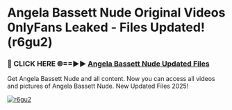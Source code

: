 # Angela Bassett Nude Original Videos 0nlyFans Leaked - Files Updated! (r6gu2)

<h3>🔴 CLICK HERE 🌐==►► <a href="https://tinyurl.com/5h6xmrr3" rel="nofollow">Angela Bassett Nude Updated Files</a></h3>

Get Angela Bassett Nude and all content. Now you can access all videos and pictures of Angela Bassett Nude. New Updated Files 2025!

[![r6gu2](https://i.imgur.com/KVD873Z.gif)](https://tinyurl.com/5h6xmrr3)
